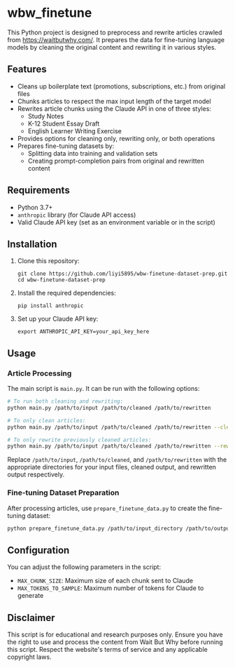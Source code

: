 # wbw_finetune

This Python project is designed to preprocess and rewrite articles crawled from https://waitbutwhy.com/. It prepares the data for fine-tuning language models by cleaning the original content and rewriting it in various styles.

## Features

- Cleans up boilerplate text (promotions, subscriptions, etc.) from original files
- Chunks articles to respect the max input length of the target model
- Rewrites article chunks using the Claude API in one of three styles:
  - Study Notes
  - K-12 Student Essay Draft
  - English Learner Writing Exercise
- Provides options for cleaning only, rewriting only, or both operations
- Prepares fine-tuning datasets by:
  - Splitting data into training and validation sets
  - Creating prompt-completion pairs from original and rewritten content

## Requirements

- Python 3.7+
- `anthropic` library (for Claude API access)
- Valid Claude API key (set as an environment variable or in the script)

## Installation

1. Clone this repository:
   ```
   git clone https://github.com/liyi5895/wbw-finetune-dataset-prep.git
   cd wbw-finetune-dataset-prep
   ```

2. Install the required dependencies:
   ```
   pip install anthropic
   ```

3. Set up your Claude API key:
   ```
   export ANTHROPIC_API_KEY=your_api_key_here
   ```

## Usage

### Article Processing

The main script is `main.py`. It can be run with the following options:

```bash
# To run both cleaning and rewriting:
python main.py /path/to/input /path/to/cleaned /path/to/rewritten

# To only clean articles:
python main.py /path/to/input /path/to/cleaned /path/to/rewritten --clean-only

# To only rewrite previously cleaned articles:
python main.py /path/to/input /path/to/cleaned /path/to/rewritten --rewrite-only
```

Replace `/path/to/input`, `/path/to/cleaned`, and `/path/to/rewritten` with the appropriate directories for your input files, cleaned output, and rewritten output respectively.

### Fine-tuning Dataset Preparation

After processing articles, use `prepare_finetune_data.py` to create the fine-tuning dataset:

```bash
python prepare_finetune_data.py /path/to/input_directory /path/to/output_directory
```


## Configuration

You can adjust the following parameters in the script:

- `MAX_CHUNK_SIZE`: Maximum size of each chunk sent to Claude
- `MAX_TOKENS_TO_SAMPLE`: Maximum number of tokens for Claude to generate


## Disclaimer

This script is for educational and research purposes only. Ensure you have the right to use and process the content from Wait But Why before running this script. Respect the website's terms of service and any applicable copyright laws.
